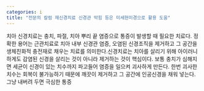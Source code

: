 ```yaml
---
categories: i
title: "전문의 칼럼 재신경치료 신경관 막힘 등은 미세현미경으로 활용 도움"
---
```

치아 신경치료는 충치, 파절, 치아 뿌리 끝 염증으로 통증이 발생할 때 필요한 치료다. 정확한 용어는 근관치료로 치아 내부 신경관 염증, 오염된 신경조직을 제거하고 그 공간을 생체친화적 충전재로 채우는 치료를 의미한다.신경치료는 치아를 살리기 위해 아이러니하게도 감염된 신경을 살리는 것이 아니라 제거하는 것이 핵심이다. 보통 충치가 심해지면 세균이 신경이 있는 치수까지 파고들어 염증을 일으켜 괴사하게 만든다. 한번 괴사한 치수는 회복이 불가능하기 때문에 깨끗이 제거하고 그 공간에 인공신경을 채워 넣는다.그냥 내버려 두면 극심한 통증